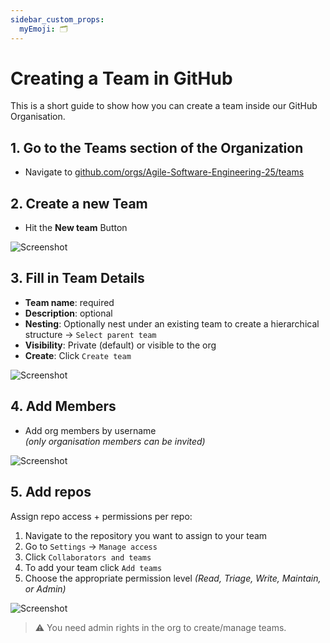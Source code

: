 ```yaml
---
sidebar_custom_props:
  myEmoji: 🗂️
---
```


# Creating a Team in GitHub
This is a short guide to show how you can create a team inside our GitHub Organisation.

## 1. Go to the Teams section of the Organization
- Navigate to [github.com/orgs/Agile-Software-Engineering-25/teams](https://github.com/orgs/Agile-Software-Engineering-25/teams)

## 2. Create a new Team
- Hit the **New team** Button

![Screenshot](/img/github/create-a-team/create-team.png)

## 3. Fill in Team Details
- **Team name**: required
- **Description**: optional
- **Nesting**: Optionally nest under an existing team to create a hierarchical structure
&rarr; `Select parent team`
- **Visibility**: Private (default) or visible to the org
- **Create**: Click `Create team`

![Screenshot](/img/github/create-a-team/enter-team-details.png)

## 4. Add Members
- Add org members by username \
*(only organisation members can be invited)*

![Screenshot](/img/github/create-a-team/add-team-member.png)

## 5. Add repos
Assign repo access + permissions per repo:
1. Navigate to the repository you want to assign to your team
2. Go to `Settings` &rarr; `Manage access`
3. Click `Collaborators and teams`
4. To add your team click `Add teams`
5. Choose the appropriate permission level *(Read, Triage, Write, Maintain, or Admin)*

![Screenshot](/img/github/create-a-team/add-team-to-repo.png)

> ⚠️ You need admin rights in the org to create/manage teams.
